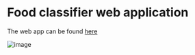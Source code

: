 # Food classifier web application
The web app can be found [here](https://food-classifier-los0.onrender.com)

![image](https://github.com/azizHakim/food_classifier/master/web_app.PNG)
